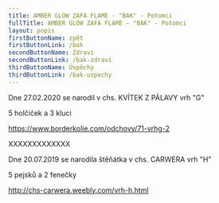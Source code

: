 ```yaml
---
title: AMBER GLOW ZAFA FLAME - "BAK" - Potomci
fullTitle: AMBER GLOW ZAFA FLAME - "BAK" - Potomci
layout: popis
firstButtonName: zpět
firstButtonLink: /bak
secondButtonName: Zdraví
secondButtonLink: /bak-zdraví
thirdButtonName: Úspěchy
thirdButtonLink: /bak-uspechy
---
```

Dne 27.02.2020 se narodil v chs. KVÍTEK Z PÁLAVY vrh "G" 

5 holčiček a 3 kluci

<https://www.borderkolie.com/odchovy/71-vrhg-2>



XXXXXXXXXXXXX



Dne 20.07.2019 se narodila štěňátka v chs. CARWERA  vrh "H"

5 pejsků a 2 fenečky

<!--StartFragment-->

<http://chs-carwera.weebly.com/vrh-h.html>

<!--EndFragment-->